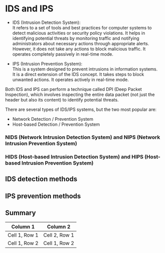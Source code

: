 # IDS and IPS

- IDS (Intrusion Detection System):  
It refers to a set of tools and best practices for computer systems to detect malicious activities or security policy violations. It helps in identifying potential threats by monitoring traffic and notifying administrators about necessary actions through appropriate alerts. However, it does not take any actions to block malicious traffic. It operates completely passively in real-time mode.

- IPS (Intrusion Prevention System):  
This is a system designed to prevent intrusions in information systems. It is a direct extension of the IDS concept. It takes steps to block unwanted actions. It operates actively in real-time mode.

Both IDS and IPS can perform a technique called DPI (Deep Packet Inspection), which involves inspecting the entire data packet (not just the header but also its content) to identify potential threats.

There are several types of IDS/IPS systems, but the two most popular are:
- Network Detection / Prevention System
- Host-based Detection / Prevention System


### NIDS (Network Intrusion Detection System) and NIPS (Network Intrusion Prevention System)



### HIDS (Host-based Intrusion Detection System) and HIPS (Host-based Intrusion Prevention System)


## IDS detection methods

## IPS prevention methods


## Summary

| Column 1      | Column 2      |
| ------------- | ------------- |
| Cell 1, Row 1 | Cell 2, Row 1 |
| Cell 1, Row 2 | Cell 1, Row 2 |

